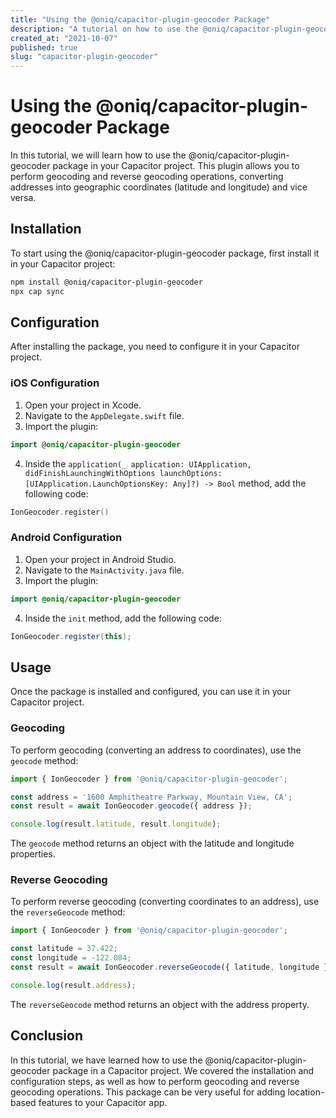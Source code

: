 ```yaml
---
title: "Using the @oniq/capacitor-plugin-geocoder Package"
description: "A tutorial on how to use the @oniq/capacitor-plugin-geocoder package in your Capacitor project."
created_at: "2021-10-07"
published: true
slug: "capacitor-plugin-geocoder"
---
```


# Using the @oniq/capacitor-plugin-geocoder Package

In this tutorial, we will learn how to use the @oniq/capacitor-plugin-geocoder package in your Capacitor project. This plugin allows you to perform geocoding and reverse geocoding operations, converting addresses into geographic coordinates (latitude and longitude) and vice versa.

## Installation

To start using the @oniq/capacitor-plugin-geocoder package, first install it in your Capacitor project:

```bash
npm install @oniq/capacitor-plugin-geocoder
npx cap sync
```

## Configuration

After installing the package, you need to configure it in your Capacitor project.

### iOS Configuration

1. Open your project in Xcode.
2. Navigate to the `AppDelegate.swift` file.
3. Import the plugin:

```swift
import @oniq/capacitor-plugin-geocoder
```

4. Inside the `application(_ application: UIApplication, didFinishLaunchingWithOptions launchOptions: [UIApplication.LaunchOptionsKey: Any]?) -> Bool` method, add the following code:

```swift
IonGeocoder.register()
```

### Android Configuration

1. Open your project in Android Studio.
2. Navigate to the `MainActivity.java` file.
3. Import the plugin:

```java
import @oniq/capacitor-plugin-geocoder
```

4. Inside the `init` method, add the following code:

```java
IonGeocoder.register(this);
```

## Usage

Once the package is installed and configured, you can use it in your Capacitor project.

### Geocoding

To perform geocoding (converting an address to coordinates), use the `geocode` method:

```typescript
import { IonGeocoder } from '@oniq/capacitor-plugin-geocoder';

const address = '1600 Amphitheatre Parkway, Mountain View, CA';
const result = await IonGeocoder.geocode({ address });

console.log(result.latitude, result.longitude);
```

The `geocode` method returns an object with the latitude and longitude properties.

### Reverse Geocoding

To perform reverse geocoding (converting coordinates to an address), use the `reverseGeocode` method:

```typescript
import { IonGeocoder } from '@oniq/capacitor-plugin-geocoder';

const latitude = 37.422;
const longitude = -122.084;
const result = await IonGeocoder.reverseGeocode({ latitude, longitude });

console.log(result.address);
```

The `reverseGeocode` method returns an object with the address property.

## Conclusion

In this tutorial, we have learned how to use the @oniq/capacitor-plugin-geocoder package in a Capacitor project. We covered the installation and configuration steps, as well as how to perform geocoding and reverse geocoding operations. This package can be very useful for adding location-based features to your Capacitor app.